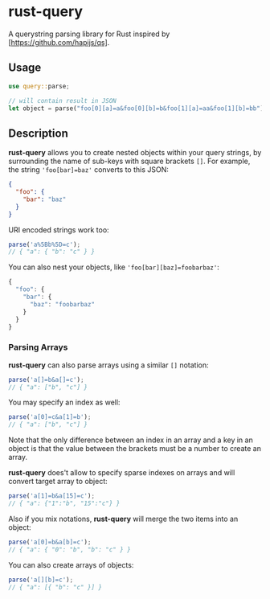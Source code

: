 rust-query
=======

A querystring parsing library for Rust inspired by [https://github.com/hapijs/qs].

## Usage

```rust
use query::parse;

// will contain result in JSON
let object = parse("foo[0][a]=a&foo[0][b]=b&foo[1][a]=aa&foo[1][b]=bb");
```

## Description

**rust-query** allows you to create nested objects within your query strings, by surrounding the name of sub-keys with square brackets `[]`. For example, the string `'foo[bar]=baz'` converts to this JSON:

```json
{
  "foo": {
    "bar": "baz"
  }
}
```

URI encoded strings work too:

```js
parse('a%5Bb%5D=c');
// { "a": { "b": "c" } }
```

You can also nest your objects, like `'foo[bar][baz]=foobarbaz'`:

```javascript
{
  "foo": {
    "bar": {
      "baz": "foobarbaz"
    }
  }
}
```

### Parsing Arrays

**rust-query** can also parse arrays using a similar `[]` notation:

```javascript
parse('a[]=b&a[]=c');
// { "a": ["b", "c"] }
```

You may specify an index as well:

```javascript
parse('a[0]=c&a[1]=b');
// { "a": ["b", "c"] }
```

Note that the only difference between an index in an array and a key in an object is that the value between the brackets must be a number to create an array. 

**rust-query** does't allow to specify sparse indexes on arrays and will convert target array to object:

```javascript
parse('a[1]=b&a[15]=c');
// { "a": {"1":"b", "15":"c"} }
```

Also if you mix notations, **rust-query** will merge the two items into an object:

```javascript
parse('a[0]=b&a[b]=c');
// { "a": { "0": "b", "b": "c" } }
```

You can also create arrays of objects:

```javascript
parse('a[][b]=c');
// { "a": [{ "b": "c" }] }
```
